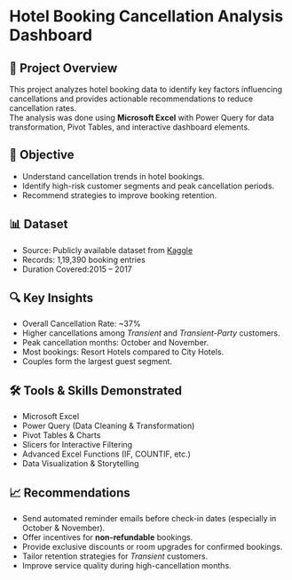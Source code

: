 # Hotel Booking Cancellation Analysis Dashboard

## 📌 Project Overview
This project analyzes hotel booking data to identify key factors influencing cancellations and provides actionable recommendations to reduce cancellation rates.  
The analysis was done using **Microsoft Excel** with Power Query for data transformation, Pivot Tables, and interactive dashboard elements.

## 🎯 Objective
- Understand cancellation trends in hotel bookings.
- Identify high-risk customer segments and peak cancellation periods.
- Recommend strategies to improve booking retention.

## 📊 Dataset
- Source: Publicly available dataset from [Kaggle](https://www.kaggle.com/datasets/jessemostipak/hotel-booking-demand)  
- Records: 1,19,390 booking entries  
- Duration Covered:2015 – 2017  

## 🔍 Key Insights
- Overall Cancellation Rate: ~37%
- Higher cancellations among *Transient* and *Transient-Party* customers.
- Peak cancellation months: October and November.
- Most bookings: Resort Hotels compared to City Hotels.
- Couples form the largest guest segment.

## 🛠 Tools & Skills Demonstrated
- Microsoft Excel
- Power Query (Data Cleaning & Transformation)
- Pivot Tables & Charts
- Slicers for Interactive Filtering
- Advanced Excel Functions (IF, COUNTIF, etc.)
- Data Visualization & Storytelling

## 📈 Recommendations
- Send automated reminder emails before check-in dates (especially in October & November).
- Offer incentives for **non-refundable** bookings.
- Provide exclusive discounts or room upgrades for confirmed bookings.
- Tailor retention strategies for *Transient* customers.
- Improve service quality during high-cancellation months.

